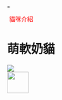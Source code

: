 
<!DOCTYPE html>
<html lang="en">
<head>
	<meta charset="UTF-8">
	<meta name="viewport" content="width=device-width, initial-scale=1.0">
	<title>Document</title>
	<script src="https://ajax.googleapis.com/ajax/libs/jquery/3.5.1/jquery.min.js"></script>"
	<style type="text/css">
		p{
			color:red;
			margin:5px;
			cursor:pointer;
		}
		p:hover{
			background:yellow;
		}
		.zenbo{
			position: fixed;
			top: 0;
			left: 0;
			width: 100%;
			height: 100%
			z-index: 10;
			background: rgba(150,036,0,0.5);
			display: flex;
			justify-content: center;
			align-items: center;
		}
	</style>
</head>
<body>
	<p>貓咪介紹</p>
	<h1>萌軟奶貓</h1>
	<div class="cat">
		 <img src="https://cdn0.techbang.com/system/excerpt_images/60224/original/bf32199b457a11764b1a72b18259ff61.jpg?1533265554">
	</div>
                  <div class="fause">
                  <img src="https://img.tukuppt.com/png_preview/00/05/87/Vw6Lm2JX7Z.jpg!/fw/780" width="50" height="50" >
                  </div>

<script type="text/javascript"> 
$('p').click(function(){
$('.cat').slideToggle();
                                                         $('.fause').slideToggle();
                                                     
});
$('.fause').click(function(){
$('.fause').slideToggle();
                                                         $('.cat').slideToggle();
});
	</script>
	
</body>
</html>
